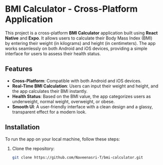 # BMI Calculator - Cross-Platform Application

This project is a cross-platform **BMI Calculator** application built using **React Native** and **Expo**. It allows users to calculate their Body Mass Index (BMI) by entering their weight (in kilograms) and height (in centimeters). The app works seamlessly on both Android and iOS devices, providing a simple interface for users to assess their health status.

## Features

- **Cross-Platform**: Compatible with both Android and iOS devices.
- **Real-Time BMI Calculation**: Users can input their weight and height, and the app calculates their BMI instantly.
- **Health Status**: Based on the BMI value, the app categorizes users as underweight, normal weight, overweight, or obese.
- **Smooth UI**: A user-friendly interface with a clean design and a glassy, transparent effect for a modern look.

## Installation

To run the app on your local machine, follow these steps:

1. Clone the repository:
   ```bash
   git clone https://github.com/Naveenasri-T/bmi-calculator.git
 
